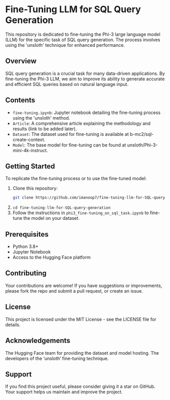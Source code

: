 # Fine-Tuning LLM for SQL Query Generation

This repository is dedicated to fine-tuning the Phi-3 large language model (LLM) for the specific task of SQL query generation. The process involves using the 'unsloth' technique for enhanced performance.

## Overview

SQL query generation is a crucial task for many data-driven applications. By fine-tuning the Phi-3 LLM, we aim to improve its ability to generate accurate and efficient SQL queries based on natural language input.

## Contents

- `fine-tuning.ipynb`: Jupyter notebook detailing the fine-tuning process using the 'unsloth' method.
- `Article`: A comprehensive article explaining the methodology and results (link to be added later).
- `Dataset`: The dataset used for fine-tuning is available at b-mc2/sql-create-context.
- `Model`: The base model for fine-tuning can be found at unsloth/Phi-3-mini-4k-instruct.

## Getting Started

To replicate the fine-tuning process or to use the fine-tuned model:

1. Clone this repository:
   ```bash
   git clone https://github.com/imanoop7/fine-tuning-llm-for-SQL-query-generation/fine-tuning-llm-for-SQL-query-generation.git
2. ``` cd fine-tuning-llm-for-SQL-query-generation ```
3. Follow the instructions in ``` phi3_fine-tuning_on_sql_task.ipynb ``` to fine-tune the model on your dataset.
## Prerequisites
* Python 3.8+
* Jupyter Notebook
* Access to the Hugging Face platform
## Contributing
Your contributions are welcome! If you have suggestions or improvements, please fork the repo and submit a pull request, or create an issue.

## License
This project is licensed under the MIT License - see the LICENSE file for details.

## Acknowledgements
The Hugging Face team for providing the dataset and model hosting.
The developers of the ‘unsloth’ fine-tuning technique.
## Support
If you find this project useful, please consider giving it a star on GitHub. Your support helps us maintain and improve the project.
